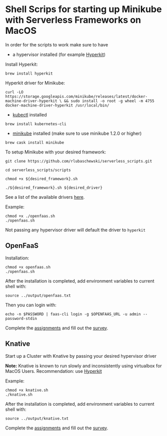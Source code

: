 # Shell Scrips for starting up Minikube with Serverless Frameworks on MacOS

In order for the scripts to work make sure to have 
- a hypervisor installed (for example [Hyperkit](https://github.com/kubernetes/minikube/blob/master/docs/drivers.md#hyperkit-driver))

Install Hyperkit:

```
brew install hyperkit
```

Hyperkit driver for Minikube:
```
curl -LO https://storage.googleapis.com/minikube/releases/latest/docker-machine-driver-hyperkit \ && sudo install -o root -g wheel -m 4755 docker-machine-driver-hyperkit /usr/local/bin/
```

- [kubectl](https://kubernetes.io/docs/tasks/tools/install-kubectl/#install-kubectl-on-macos) installed
```
brew install kubernetes-cli
```
- [minikube](https://kubernetes.io/docs/tasks/tools/install-minikube/#install-minikube) installed (make sure to use minikube 1.2.0 or higher)
```
brew cask install minikube
```

To setup Minikube with your desired framework:
```
git clone https://github.com/rlubaschewski/serverless_scripts.git

cd serverless_scripts/scripts

chmod +x ${desired_framework}.sh

./${desired_framework}.sh ${desired_driver}
```

See a list of the available drivers [here](https://kubernetes.io/docs/setup/learning-environment/minikube/#specifying-the-vm-driver).

Example:

```
chmod +x ./openfaas.sh
./openfaas.sh
```

Not passing any hypervisor driver will default the driver to ```hyperkit```


## OpenFaaS


Installation:
```shell
chmod +x openfaas.sh
./openfaas.sh
```

After the installation is completed, add environment variables to current shell with:
```
source ../output/openfaas.txt
```
Then you can login with:
```
echo -n $PASSWORD | faas-cli login -g $OPENFAAS_URL -u admin --password-stdin
```
Complete the [assignments](https://github.com/rlubaschewski/serverless_scripts/blob/master/docs/assignments/openfaas.md) and fill out the [survey](https://docs.google.com/forms/d/e/1FAIpQLSdYn0lkUgtiH7VqgNXOnachXUJaqtCJtYcibiPCeUL6yYMHDw/viewform?usp=sf_link).

## Knative

Start up a Cluster with Knative by passing your desired hypervisor driver

**Note:** Knative is known to run slowly and inconsistently using virtualbox for MacOS Users. Recommendation: use [Hyperkit](https://github.com/kubernetes/minikube/blob/master/docs/drivers.md#hyperkit-driver)

Example:
```shell
chmod +x knative.sh
./knative.sh
```
After the installation is completed, add environment variables to current shell with:

```
source ../output/knative.txt
```

Complete the [assignments](https://github.com/rlubaschewski/serverless_scripts/blob/master/docs/assignments/knative.md) and fill out the [survey](https://docs.google.com/forms/d/e/1FAIpQLSdP-Sd-CBBGkNBc_sZtsF9Tp39ytKKH7FWh86oMNS6VQydjXg/viewform).